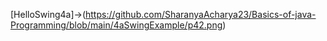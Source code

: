 [HelloSwing4a]->(https://github.com/SharanyaAcharya23/Basics-of-java-Programming/blob/main/4aSwingExample/p42.png)

